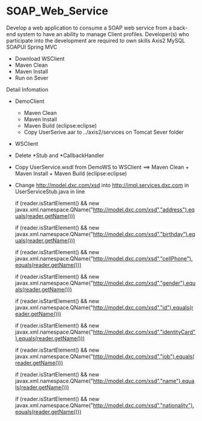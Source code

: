 # SOAP_Web_Service

Develop a web application to consume a SOAP web service from a back-end system to have an ability to manage Client profiles.
Developer(s) who participate into the development are required to own skills 
Axis2
MySQL
SOAPUI
Spring MVC


- Download WSClient
- Maven Clean 
- Maven Install 
- Run on Sever

Detail Infomation


* DemoClient
  + Maven Clean
  + Maven Install
  + Maven Build (eclipse:eclipse)
  + Copy UserSerive.aar to ../axis2/services on Tomcat Sever folder

* WSClient
 + Delete *Stub and *CallbackHandler
 + Copy UserService.wsdl from DemoWS to WSClient ==> Maven Clean + Maven Install + Maven Build (eclipse:eclipse)
 + Change http://model.dxc.com/xsd into http://impl.services.dxc.com in UserServiceStub.java in line
 
    if (reader.isStartElement() && new javax.xml.namespace.QName("http://model.dxc.com/xsd","address").equals(reader.getName()))
    
    if (reader.isStartElement() && new javax.xml.namespace.QName("http://model.dxc.com/xsd","birthday").equals(reader.getName()))     
    
    if (reader.isStartElement() && new javax.xml.namespace.QName("http://model.dxc.com/xsd","cellPhone").equals(reader.getName()))
    
    if (reader.isStartElement() && new javax.xml.namespace.QName("http://model.dxc.com/xsd","gender").equals(reader.getName()))
    
    if (reader.isStartElement() && new javax.xml.namespace.QName("http://model.dxc.com/xsd","id").equals(reader.getName()))
    
    if (reader.isStartElement() && new javax.xml.namespace.QName("http://model.dxc.com/xsd","identityCard").equals(reader.getName()))
    
    if (reader.isStartElement() && new javax.xml.namespace.QName("http://model.dxc.com/xsd","job").equals(reader.getName()))  
    
    if (reader.isStartElement() && new javax.xml.namespace.QName("http://model.dxc.com/xsd","name").equals(reader.getName()))
    
    if (reader.isStartElement() && new javax.xml.namespace.QName("http://model.dxc.com/xsd","nationality").equals(reader.getName()))
    
  

